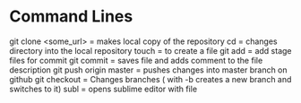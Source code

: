 # Command Lines
git clone <some_url> = makes local copy of the repository
cd = changes directory into the local repository
touch = to create a file
git add = add stage files for commit
git commit = saves file and adds comment to the file description
git push origin master = pushes changes into master branch on github
git checkout = Changes branches ( with -b creates a new branch and switches to it)
subl = opens sublime editor with file

